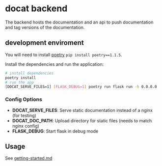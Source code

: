 # docat backend

The backend hosts the documentation and an api to push documentation and
tag versions of the documentation.

## development enviroment

You will need to install [poetry](https://python-poetry.org/docs/#installation) `pip install poetry==1.1.5`.

Install the dependencies and run the application:

```sh
# install dependencies
poetry install
# run the app
[DOCAT_SERVE_FILES=1] [FLASK_DEBUG=1] poetry run flask run -h 0.0.0.0
```

### Config Options

* **DOCAT_SERVE_FILES**: Serve static documentation instead of a nginx (for testing)
* **DOCAT_DOC_PATH**: Upload directory for static files (needs to match nginx config)
* **FLASK_DEBUG**: Start flask in debug mode

## Usage

See [getting-started.md](../doc/getting-started.md)
